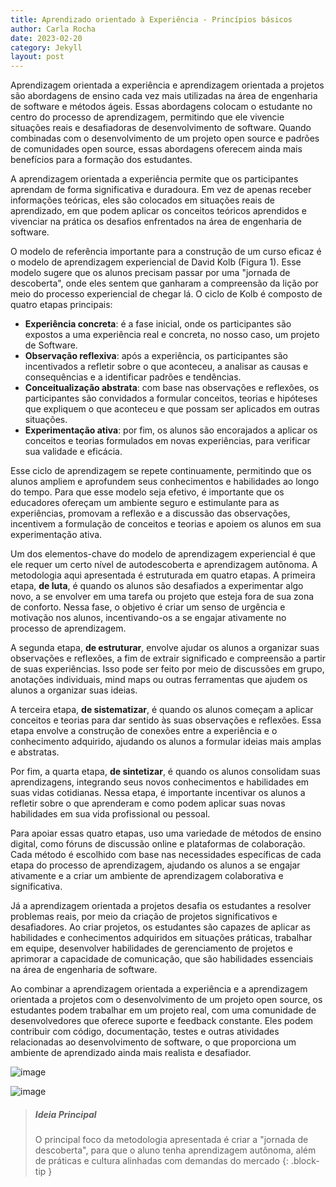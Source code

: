 ```yaml
---
title: Aprendizado orientado à Experiência - Princípios básicos
author: Carla Rocha
date: 2023-02-20
category: Jekyll
layout: post
---
```


Aprendizagem orientada a experiência e aprendizagem orientada a projetos são abordagens de ensino cada vez mais utilizadas na área de engenharia de software e métodos ágeis. Essas abordagens colocam o estudante no centro do processo de aprendizagem, permitindo que ele vivencie situações reais e desafiadoras de desenvolvimento de software. Quando combinadas com o desenvolvimento de um projeto open source e padrões de comunidades open source, essas abordagens oferecem ainda mais benefícios para a formação dos estudantes.

A aprendizagem orientada a experiência permite que os participantes aprendam de forma significativa e duradoura. Em vez de apenas receber informações teóricas, eles são colocados em situações reais de aprendizado, em que podem aplicar os conceitos teóricos aprendidos e vivenciar na prática os desafios enfrentados na área de engenharia de software. 

O modelo de referência importante para a construção de um curso eficaz é o modelo de aprendizagem experiencial de David Kolb (Figura 1). Esse modelo sugere que os alunos precisam passar por uma "jornada de descoberta", onde eles sentem que ganharam a compreensão da lição por meio do processo experiencial de chegar lá. O ciclo de Kolb é composto de quatro etapas principais:

- **Experiência concreta**: é a fase inicial, onde os participantes são expostos a uma experiência real e concreta, no nosso caso, um projeto de Software.
- **Observação reflexiva**: após a experiência, os participantes são incentivados a refletir sobre o que aconteceu, a analisar as causas e consequências e a identificar padrões e tendências.
- **Conceitualização abstrata**: com base nas observações e reflexões, os participantes são convidados a formular conceitos, teorias e hipóteses que expliquem o que aconteceu e que possam ser aplicados em outras situações.
- **Experimentação ativa**: por fim, os alunos são encorajados a aplicar os conceitos e teorias formulados em novas experiências, para verificar sua validade e eficácia.

Esse ciclo de aprendizagem se repete continuamente, permitindo que os alunos ampliem e aprofundem seus conhecimentos e habilidades ao longo do tempo. Para que esse modelo seja efetivo, é importante que os educadores ofereçam um ambiente seguro e estimulante para as experiências, promovam a reflexão e a discussão das observações, incentivem a formulação de conceitos e teorias e apoiem os alunos em sua experimentação ativa.

Um dos elementos-chave do modelo de aprendizagem experiencial é que ele requer um certo nível de autodescoberta e aprendizagem autônoma. A metodologia aqui apresentada é estruturada em quatro etapas. A primeira etapa, **de luta**, é quando os alunos são desafiados a experimentar algo novo, a se envolver em uma tarefa ou projeto que esteja fora de sua zona de conforto. Nessa fase, o objetivo é criar um senso de urgência e motivação nos alunos, incentivando-os a se engajar ativamente no processo de aprendizagem.

A segunda etapa, **de estruturar**, envolve ajudar os alunos a organizar suas observações e reflexões, a fim de extrair significado e compreensão a partir de suas experiências. Isso pode ser feito por meio de discussões em grupo, anotações individuais, mind maps ou outras ferramentas que ajudem os alunos a organizar suas ideias.

A terceira etapa, **de sistematizar**, é quando os alunos começam a aplicar conceitos e teorias para dar sentido às suas observações e reflexões. Essa etapa envolve a construção de conexões entre a experiência e o conhecimento adquirido, ajudando os alunos a formular ideias mais amplas e abstratas.

Por fim, a quarta etapa, **de sintetizar**, é quando os alunos consolidam suas aprendizagens, integrando seus novos conhecimentos e habilidades em suas vidas cotidianas. Nessa etapa, é importante incentivar os alunos a refletir sobre o que aprenderam e como podem aplicar suas novas habilidades em sua vida profissional ou pessoal.

Para apoiar essas quatro etapas, uso uma variedade de métodos de ensino digital, como fóruns de discussão online e plataformas de colaboração. Cada método é escolhido com base nas necessidades específicas de cada etapa do processo de aprendizagem, ajudando os alunos a se engajar ativamente e a criar um ambiente de aprendizagem colaborativa e significativa.

Já a aprendizagem orientada a projetos desafia os estudantes a resolver problemas reais, por meio da criação de projetos significativos e desafiadores.  Ao criar projetos, os estudantes são capazes de aplicar as habilidades e conhecimentos adquiridos em situações práticas, trabalhar em equipe, desenvolver habilidades de gerenciamento de projetos e aprimorar a capacidade de comunicação, que são habilidades essenciais na área de engenharia de software.

Ao combinar a aprendizagem orientada a experiência e a aprendizagem orientada a projetos com o desenvolvimento de um projeto open source, os estudantes podem trabalhar em um projeto real, com uma comunidade de desenvolvedores que oferece suporte e feedback constante. Eles podem contribuir com código, documentação, testes e outras atividades relacionadas ao desenvolvimento de software, o que proporciona um ambiente de aprendizado ainda mais realista e desafiador.

![image](../assets/figs/experiential-1.png)

![image](../assets/figs/experiential-2.png)

> ##### Ideia Principal
>
> O principal foco da metodologia apresentada é criar a "jornada de descoberta", para que 
> o aluno tenha aprendizagem autônoma, além de práticas e cultura alinhadas com demandas do mercado
{: .block-tip }